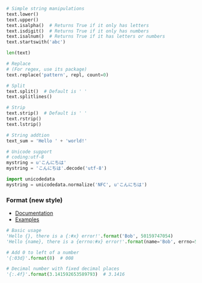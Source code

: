 ---
---

```python
# Simple string manipulations
text.lower()
text.upper()
text.isalpha()  # Returns True if it only has letters
text.isdigit()  # Returns True if it only has numbers
text.isalnum()  # Returns True if it has letters or numbers
text.startswith('abc')

len(text)

# Replace
# (For regex, use its package)
text.replace('pattern', repl, count=0)

# Split
text.split()  # Default is ' '
text.splitlines()

# Strip
text.strip()  # Default is ' '
text.rstrip()
text.lstrip()

# String addtion
text_sum = 'Hello ' + 'world!'

# Unicode support
# coding:utf-8
mystring = u'こんにちは'
mystring = 'こんにちは'.decode('utf-8')

import unicodedata
mystring = unicodedata.normalize('NFC', u'こんにちは')
```

### Format (new style)
- [Documentation](https://docs.python.org/3.4/library/string.html#format-string-syntax)
- [Examples](https://pyformat.info/)

```python
# Basic usage
'Hello {}, there is a {:#x} error!'.format('Bob', 50159747054)
'Hello {name}, there is a {errno:#x} error!'.format(name='Bob', errno=50159747054)

# Add 0 to left of a number
'{:03d}'.format(8)  # 008

# Decimal number with fixed decimal places
'{:.4f}'.format(3.141592653589793)  # 3.1416
```
